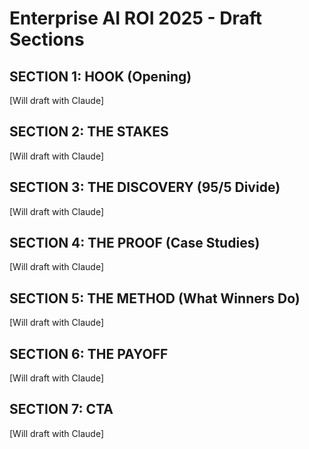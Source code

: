 # Enterprise AI ROI 2025 - Draft Sections

## SECTION 1: HOOK (Opening)
[Will draft with Claude]

## SECTION 2: THE STAKES
[Will draft with Claude]

## SECTION 3: THE DISCOVERY (95/5 Divide)
[Will draft with Claude]

## SECTION 4: THE PROOF (Case Studies)
[Will draft with Claude]

## SECTION 5: THE METHOD (What Winners Do)
[Will draft with Claude]

## SECTION 6: THE PAYOFF
[Will draft with Claude]

## SECTION 7: CTA
[Will draft with Claude]
